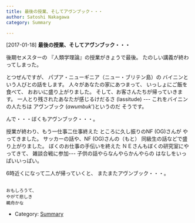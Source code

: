 ```yaml
---
title: 最後の授業、そしてアヴンブック・・・
author: Satoshi Nakagawa
category: Summary

---
```


[2017-01-18] **最後の授業、そしてアヴンブック・・・** 

 後期セメスターの
『人類学理論』の授業がきょうで最後。
たのしい講義が終わってしまった。

 とつぜんですが、
パプア・ニューギニア（ニュー・ブリテン島）の
バイニンという人びとの話をします。
人々があなたの家にあつまって、
いっしょにご飯を食べて、
おおいに盛り上がりました。
そして、お客さんたちが帰っていきます。
一人とり残されたあなたが感じるけだるさ (lassitude)
--- これをバイニンの人たちは
アヴンブック (_awumbuk_')というのだ
そうです。

 んで・・・ぼくもアヴンブック・・・。

<!--more-->

 授業が終わり、もう一仕事二仕事終えた
ところに久し振りのNF (OG)さんが
やってきました。
サッカーの話や、NF (OG)さんの（もと）
同級生の話などで盛り上がりました。
ぼくのお仕事の手伝いを終えた
ＮＥさんもぼくの研究室にやってきて、
雑談合戦に参加---
子供の話やらなんやらかんやらの
はなしをいっぱいいっぱい。

 6時近くになって二人が帰っていくと、
またまたアヴンブック・・・。

```

おもしろうて、
やがて悲しき
鵜舟かな

```

- Category: [Summary](https://merapano.github.io/categories.html#Summary)

